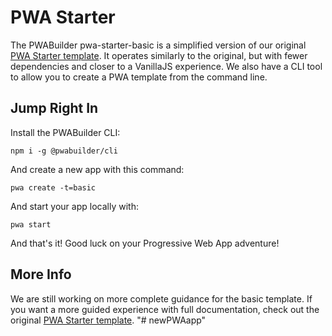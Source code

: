 # PWA Starter

The PWABuilder pwa-starter-basic is a simplified version of our original [PWA Starter template](https://github.com/pwa-builder/pwa-starter). It operates similarly to the original, but with fewer dependencies and closer to a VanillaJS experience. We also have a CLI tool to allow you to create a PWA template from the command line.

## Jump Right In

Install the PWABuilder CLI:

`npm i -g @pwabuilder/cli`

And create a new app with this command:

`pwa create -t=basic`

And start your app locally with:

`pwa start`

And that's it! Good luck on your Progressive Web App adventure!

## More Info

We are still working on more complete guidance for the basic template. If you want a more guided experience with full documentation, check out the original [PWA Starter template](https://github.com/pwa-builder/pwa-starter).
"# newPWAapp" 
